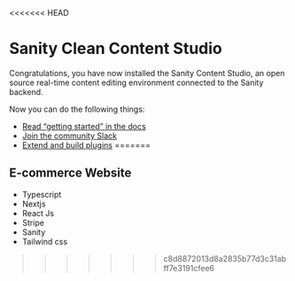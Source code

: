 <<<<<<< HEAD
# Sanity Clean Content Studio

Congratulations, you have now installed the Sanity Content Studio, an open source real-time content editing environment connected to the Sanity backend.

Now you can do the following things:

- [Read “getting started” in the docs](https://www.sanity.io/docs/introduction/getting-started?utm_source=readme)
- [Join the community Slack](https://slack.sanity.io/?utm_source=readme)
- [Extend and build plugins](https://www.sanity.io/docs/content-studio/extending?utm_source=readme)
=======
## E-commerce Website

- Typescript
- Nextjs
- React Js
- Stripe
- Sanity
- Tailwind css
>>>>>>> c8d8872013d8a2835b77d3c31abff7e3191cfee6
